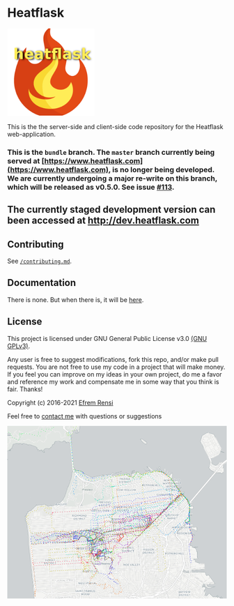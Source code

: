 # Heatflask
[<img src="/frontend/src/images/logo.png" alt="logo" width=200/>](https://www.heatflask.com)

This is the the server-side and client-side code repository for the Heatflask web-application.

### This is the `bundle` branch. The `master` branch currently being served at [https://www.heatflask.com](https://www.heatflask.com), is no longer being developed. We are currently undergoing a major re-write on this branch, which will be released as v0.5.0. See issue [#113](https://github.com/ebrensi/heatflask/issues/113).

## The currently staged development version can been accessed at http://dev.heatflask.com


## Contributing
See [`/contributing.md`](/contributing.md).

## Documentation
There is none.  But when there is, it will be [here](docs/docs.md).

## License

This project is licensed under GNU General Public License v3.0 [(GNU GPLv3)](http://choosealicense.com/licenses/gpl-3.0).

Any user is free to suggest modifications, fork this repo, and/or make pull requests.  You are not free to use my code in a project that will make money.  If you feel you can improve on my ideas in your own project, do me a favor and reference my work and compensate me in some way that you think is fair.  Thanks!

Copyright (c) 2016-2021 [Efrem Rensi](mailto:info@heatflask.com)

Feel free to [contact me](mailto:info@heatflask.com) with questions or suggestions

![alt text](docs/gif1.gif)

